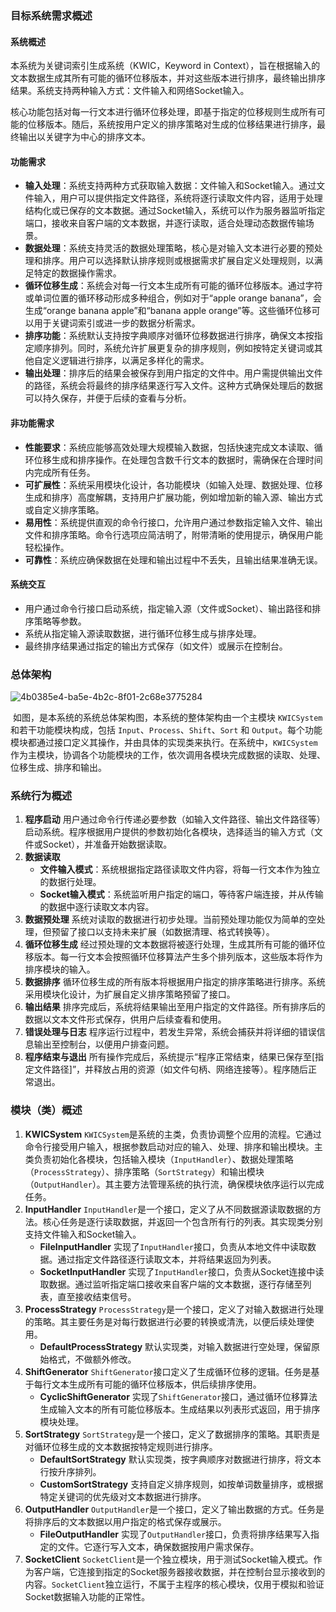 ### 目标系统需求概述

#### 系统概述

本系统为关键词索引生成系统（KWIC，Keyword in Context），旨在根据输入的文本数据生成其所有可能的循环位移版本，并对这些版本进行排序，最终输出排序结果。系统支持两种输入方式：文件输入和网络Socket输入。

核心功能包括对每一行文本进行循环位移处理，即基于指定的位移规则生成所有可能的位移版本。随后，系统按用户定义的排序策略对生成的位移结果进行排序，最终输出以关键字为中心的排序文本。

#### 功能需求

* **输入处理**：系统支持两种方式获取输入数据：文件输入和Socket输入。通过文件输入，用户可以提供指定文件路径，系统将逐行读取文件内容，适用于处理结构化或已保存的文本数据。通过Socket输入，系统可以作为服务器监听指定端口，接收来自客户端的文本数据，并逐行读取，适合处理动态数据传输场景。
* **数据处理**：系统支持灵活的数据处理策略，核心是对输入文本进行必要的预处理和排序。用户可以选择默认排序规则或根据需求扩展自定义处理规则，以满足特定的数据操作需求。
* **循环位移生成**：系统会对每一行文本生成所有可能的循环位移版本。通过字符或单词位置的循环移动形成多种组合，例如对于“apple orange banana”，会生成“orange banana apple”和“banana apple orange”等。这些循环位移可以用于关键词索引或进一步的数据分析需求。
* **排序功能**：系统默认支持按字典顺序对循环位移数据进行排序，确保文本按指定顺序排列。同时，系统允许扩展更复杂的排序规则，例如按特定关键词或其他自定义逻辑进行排序，以满足多样化的需求。
* **输出处理**：排序后的结果会被保存到用户指定的文件中。用户需提供输出文件的路径，系统会将最终的排序结果逐行写入文件。这种方式确保处理后的数据可以持久保存，并便于后续的查看与分析。

#### 非功能需求

- **性能要求**：系统应能够高效处理大规模输入数据，包括快速完成文本读取、循环位移生成和排序操作。在处理包含数千行文本的数据时，需确保在合理时间内完成所有任务。
- **可扩展性**：系统采用模块化设计，各功能模块（如输入处理、数据处理、位移生成和排序）高度解耦，支持用户扩展功能，例如增加新的输入源、输出方式或自定义排序策略。
- **易用性**：系统提供直观的命令行接口，允许用户通过参数指定输入文件、输出文件和排序策略。命令行选项应简洁明了，附带清晰的使用提示，确保用户能轻松操作。
- **可靠性**：系统应确保数据在处理和输出过程中不丢失，且输出结果准确无误。

#### 系统交互

- 用户通过命令行接口启动系统，指定输入源（文件或Socket）、输出路径和排序策略等参数。
- 系统从指定输入源读取数据，进行循环位移生成与排序处理。
- 最终排序结果通过指定的输出方式保存（如文件）或展示在控制台。

### 总体架构

![4b0385e4-ba5e-4b2c-8f01-2c68e3775284](C:\Users\Administrator\Desktop\assets\4b0385e4-ba5e-4b2c-8f01-2c68e3775284.png)

​	如图，是本系统的系统总体架构图，本系统的整体架构由一个主模块 `KWICSystem` 和若干功能模块构成，包括 `Input`、`Process`、`Shift`、`Sort` 和 `Output`。每个功能模块都通过接口定义其操作，并由具体的实现类来执行。在系统中，`KWICSystem` 作为主模块，协调各个功能模块的工作，依次调用各模块完成数据的读取、处理、位移生成、排序和输出。

### 系统行为概述

1. **程序启动**
   用户通过命令行传递必要参数（如输入文件路径、输出文件路径等）启动系统。程序根据用户提供的参数初始化各模块，选择适当的输入方式（文件或Socket），并准备开始数据读取。
2. **数据读取**
   - **文件输入模式**：系统根据指定路径读取文件内容，将每一行文本作为独立的数据行处理。
   - **Socket输入模式**：系统监听用户指定的端口，等待客户端连接，并从传输的数据中逐行读取文本内容。
3. **数据预处理**
   系统对读取的数据进行初步处理。当前预处理功能仅为简单的空处理，但预留了接口以支持未来扩展（如数据清理、格式转换等）。
4. **循环位移生成**
   经过预处理的文本数据将被逐行处理，生成其所有可能的循环位移版本。每一行文本会按照循环位移算法产生多个排列版本，这些版本将作为排序模块的输入。
5. **数据排序**
   循环位移生成的所有版本将根据用户指定的排序策略进行排序。系统采用模块化设计，为扩展自定义排序策略预留了接口。
6. **输出结果**
   排序完成后，系统将结果输出至用户指定的文件路径。所有排序后的数据以文本文件形式保存，供用户后续查看和使用。
7. **错误处理与日志**
   程序运行过程中，若发生异常，系统会捕获并将详细的错误信息输出至控制台，以便用户排查问题。
8. **程序结束与退出**
   所有操作完成后，系统提示“程序正常结束，结果已保存至[指定文件路径]”，并释放占用的资源（如文件句柄、网络连接等）。程序随后正常退出。



### 模块（类）概述

1. **KWICSystem**
   `KWICSystem`是系统的主类，负责协调整个应用的流程。它通过命令行接受用户输入，根据参数启动对应的输入、处理、排序和输出模块。主类负责初始化各模块，包括输入模块（`InputHandler`）、数据处理策略（`ProcessStrategy`）、排序策略（`SortStrategy`）和输出模块（`OutputHandler`）。其主要方法管理系统的执行流，确保模块依序运行以完成任务。
2. **InputHandler**
   `InputHandler`是一个接口，定义了从不同数据源读取数据的方法。核心任务是逐行读取数据，并返回一个包含所有行的列表。其实现类分别支持文件输入和Socket输入。
   - **FileInputHandler**
     实现了`InputHandler`接口，负责从本地文件中读取数据。通过指定文件路径逐行读取文本，并将结果返回为列表。
   - **SocketInputHandler**
     实现了`InputHandler`接口，负责从Socket连接中读取数据。通过监听指定端口接收来自客户端的文本数据，逐行存储至列表，直至接收结束信号。
3. **ProcessStrategy**
   `ProcessStrategy`是一个接口，定义了对输入数据进行处理的策略。其主要任务是对每行数据进行必要的转换或清洗，以便后续处理使用。
   - **DefaultProcessStrategy**
     默认实现类，对输入数据进行空处理，保留原始格式，不做额外修改。
4. **ShiftGenerator**
   `ShiftGenerator`接口定义了生成循环位移的逻辑。任务是基于每行文本生成所有可能的循环位移版本，供后续排序使用。
   - **CyclicShiftGenerator**
     实现了`ShiftGenerator`接口，通过循环位移算法生成输入文本的所有可能位移版本。生成结果以列表形式返回，用于排序模块处理。
5. **SortStrategy**
   `SortStrategy`是一个接口，定义了数据排序的策略。其职责是对循环位移生成的文本数据按特定规则进行排序。
   - **DefaultSortStrategy**
     默认实现类，按字典顺序对数据进行排序，将文本行按升序排列。
   - **CustomSortStrategy**
     支持自定义排序规则，如按单词数量排序，或根据特定关键词的优先级对文本数据进行排序。
6. **OutputHandler**
   `OutputHandler`是一个接口，定义了输出数据的方式。任务是将排序后的文本数据以用户指定的格式保存或展示。
   - **FileOutputHandler**
     实现了`OutputHandler`接口，负责将排序结果写入指定的文件。它逐行写入文本，确保数据按用户需求保存。
7. **SocketClient**
   `SocketClient`是一个独立模块，用于测试Socket输入模式。作为客户端，它连接到指定的Socket服务器接收数据，并在控制台显示接收到的内容。`SocketClient`独立运行，不属于主程序的核心模块，仅用于模拟和验证Socket数据输入功能的正常性。